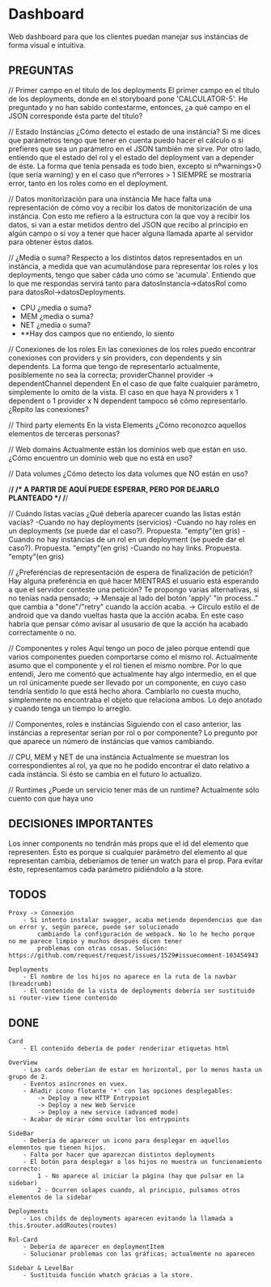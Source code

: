 # Dashboard
Web dashboard para que los clientes puedan manejar sus instáncias de forma visual e intuitiva.

PREGUNTAS
---------------------------------------------------------
// Primer campo en el título de los deployments
El primer campo en el título de los deployments, donde en el storyboard pone 'CALCULATOR-5'.
He preguntado y no han sabido contestarme, entonces, ¿a qué campo en el JSON corresponde ésta parte del título?

// Estado Instáncias
¿Cómo detecto el estado de una instáncia? Si me dices que parámetros tengo que tener en cuenta puedo hacer el cálculo o si prefieres que sea un parámetro en el JSON también me sirve.
Por otro lado, entiendo que el estado del rol y el estado del deployment van a depender de éste. La forma que tenía pensada
es todo bien, excepto si  nºwarnings>0 (que sería warning) y en el caso que  nºerrores > 1 SIEMPRE se mostraría error, tanto en los roles como en el deployment.

// Datos monitorización para una instáncia
Me hace falta una representación de cómo voy a recibir los datos de monitorización de una instáncia. Con esto me refiero
a la estructura con la que voy a recibir los datos, si van a estar metidos dentro del JSON que recibo al principio en algún campo
o si voy a tener que hacer alguna llamada aparte al servidor para obtener éstos datos.

// ¿Media o suma?
Respecto a los distintos datos representados en un instáncia, a medida que van acumulándose para representar los roles y los deployments, tengo que saber cáda uno cómo se 'acumula'. Entiendo que lo que me respondas servirá tanto para datosInstancia->datosRol como para datosRol->datosDeployments.
- CPU ¿media o suma?
- MEM ¿media o suma?
- NET ¿media o suma?
- **Hay dos campos que no entiendo, lo siento

// Conexiones de los roles
En las conexiones de los roles puedo encontrar conexiones con providers y sin providers, con dependents y sin dependents.
La forma que tengo de representarlo actualmente, posiblemente no sea la correcta;
    providerChannel provider -> dependentChannel dependent
En el caso de que falte cualquier parámetro, símplemente lo omito de la vista.
El caso en que haya N providers x 1 dependent o 1 provider x N dependent tampoco sé cómo representarlo.
¿Repito las conexiones?

// Third party elements
En la vista Elements ¿Cómo reconozco aquellos elementos de terceras personas?

// Web domains
Actualmente están los dominios web que están en uso. ¿Cómo encuentro un dominio web que no está en uso?

// Data volumes
¿Cómo detecto los data volumes que NO están en uso?

/**************************************************************/
/* A PARTIR DE AQUÍ PUEDE ESPERAR, PERO POR DEJARLO PLANTEADO */
/**************************************************************/

// Cuándo listas vacías
¿Qué debería aparecer cuando las listas están vacías? 
-Cuando no hay deployments (servicios)
-Cuando no hay roles en un deployments (se puede dar el caso?). Propuesta. "empty"(en gris)
-Cuando no hay instáncias de un rol en un deployment (se puede dar el caso?). Propuesta. "empty"(en gris)
-Cuando no hay links. Propuesta. "empty"(en gris)

// ¿Preferéncias de representación de espera de finalización de petición?
Hay alguna preferéncia en qué hacer MIENTRAS el usuario está esperando a que el servidor conteste una petición?
Te propongo varias alternativas, si no tenías nada pensado;
    -> Mensaje al lado del botón 'apply' "in process.." que cambia a "done"/"retry" cuando la acción acaba.
    -> Círculo estilo el de android que va dando vueltas hasta que la acción acaba. En este caso habría que pensar
        cómo avisar al ususario de que la acción ha acabado correctamente o no.
    
// Componentes y roles
Aquí tengo un poco de jaleo porque entendí que varios componentes pueden comportarse como el mismo rol. Actualmente
asumo que el componente y el rol tienen el mismo nombre.
Por lo que entendí, Jero me comentó que actualmente hay algo intermedio, en el que un rol únicamente puede ser llevado por un componente, en cuyo caso tendría sentido lo que está hecho ahora. Cambiarlo no cuesta mucho, simplemente no encontraba
el objeto que relaciona ambos. Lo dejo anotado y cuando tenga un tiempo lo arreglo.

// Componentes, roles e instáncias
Siguiendo con el caso anterior, las instáncias a representar serían por rol o por componente?
Lo pregunto por que aparece un número de instáncias que vamos cambiando.

// CPU, MEM y NET de una instáncia
Actualmente se muestran los correspondientes al rol, ya que no he podido encontrar el dato relativo a cada instáncia. Si ésto se cambia en el futuro lo actualizo.

// Runtimes
¿Puede un servicio tener más de un runtime? Actualmente sólo cuento con que haya uno

DECISIONES IMPORTANTES
---------------------------------------------------------
Los inner components no tendrán más props que el id del elemento que representen.
Ésto es porque si cualquier parámetro del elemento al que representan cambia, deberíamos de tener un watch para el prop.
Para evitar ésto, representamos cada parámetro pidiéndolo a la store.

TODOS
---------------------------------------------------------    
    Proxy -> Connexión
        - Si intento instalar swagger, acaba metiendo dependencias que dan un error y, según parece, puede ser solucionado
            cambiando la configuración de webpack. No lo he hecho porque no me parece limpio y muchos después dicen tener
            problemas con otras cosas. Solución: https://github.com/request/request/issues/1529#issuecomment-103454943

    Deployments
        - El nombre de los hijos no aparece en la ruta de la navbar (breadcrumb)
        - El contenido de la vista de deployments debería ser sustituido si router-view tiene contenido

DONE
---------------------------------------------------------
    Card
        - El contenido debería de poder renderizar etiquetas html

    OverView
        - Las cards deberían de estar en horizontal, por lo menos hasta un grupo de 2.
        - Eventos asíncronos en vuex.
        - Añadir icono flotante '+' con las opciones desplegables:
            -> Deploy a new HTTP Entrypoint
            -> Deploy a new Web Service
            -> Deploy a new service (advanced mode)
        - Acabar de mirar cómo ocultar los entrypoints

    SideBar
        - Debería de aparecer un icono para desplegar en aquellos elementos que tienen hijos.
        - Falta por hacer que aparezcan distintos deployments
        - El botón para desplegar a los hijos no muestra un funcionamiento correcto:
            1 - No aparece al iniciar la página (hay que pulsar en la sidebar)
            2 - Ocurren solapes cuando, al principio, pulsamos otros elementos de la sidebar    

    Deployments
        - Los childs de deployments aparecen evitando la llamada a this.$router.addRoutes(routes)
    
    Rol-Card
        - Debería de aparecer en deploymentItem
        - Solucionar problemas con las gráficas; actualmente no aparecen

    Sidebar & LevelBar
        - Sustituida función whatch grácias a la store.